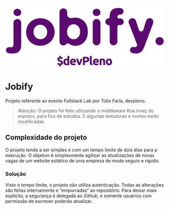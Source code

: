 ![Jobify](/repo_img/logo.png)
# Jobify
Projeto referente ao evento Fullstack Lab por Túlio Faria, devpleno.
> Atenção: O projeto foi feito utilizando o middleware Koa invez do express, para fins de estudos. E algumas estruturas e nomes estão modificadas.
## Complexidade do projeto
O projeto tende a ser simples e com um tempo limite de dois dias para a execução. O objetivo é simplesmente agilizar as atualizações de novas vagas de um website estático de uma empresa de modo seguro e rápido.
### Solução
Visto o tempo limite, o projeto não utiliza autenticação. Todas as alterações são feitas internamente e “empurradas” ao repositório. Para deixar mais explícito, a segurança é delegada ao *Github*, e somente usuários com permissão de escrever poderão atualizar.